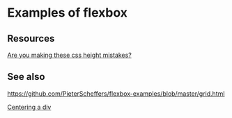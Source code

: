 # Examples of flexbox

## Resources

[Are you making these css height mistakes?](https://www.youtube.com/watch?v=-sF5KsEo6gM)

## See also

https://github.com/PieterScheffers/flexbox-examples/blob/master/grid.html

[Centering a div](https://www.joshwcomeau.com/css/center-a-div/#centering-text-8)
